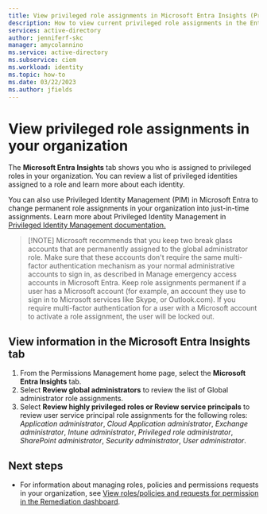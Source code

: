 ```yaml
---
title: View privileged role assignments in Microsoft Entra Insights (Private Preview)
description: How to view current privileged role assignments in the Entra Insights tab.
services: active-directory
author: jenniferf-skc
manager: amycolannino
ms.service: active-directory 
ms.subservice: ciem
ms.workload: identity
ms.topic: how-to
ms.date: 03/22/2023
ms.author: jfields
---
```


# View privileged role assignments in your organization

The **Microsoft Entra Insights** tab shows you who is assigned to privileged roles in your organization. You can review a list of privileged identities assigned to a role and learn more about each identity.

You can also use Privileged Identity Management (PIM) in Microsoft Entra to change permanent role assignments in your organization into just-in-time assignments. Learn more about Privileged Identity Management in [Privileged Identity Management documentation.](https://learn.microsoft.com/en-us/azure/active-directory/privileged-identity-management/)

> [!NOTE] Microsoft recommends that you keep two break glass accounts that are permanently assigned to the global administrator role. Make sure that these accounts don't require the same multi-factor authentication mechanism as your normal administrative accounts to sign in, as described in Manage emergency access accounts in Microsoft Entra. Keep role assignments permanent if a user has a Microsoft account (for example, an account they use to sign in to Microsoft services like Skype, or Outlook.com). If you require multi-factor authentication for a user with a Microsoft account to activate a role assignment, the user will be locked out.  

## View information in the Microsoft Entra Insights tab

1. From the Permissions Management home page, select the **Microsoft Entra Insights** tab.
2. Select **Review global administrators** to review the list of Global administrator role assignments.
3. Select **Review highly privileged roles or Review service principals** to review user service principal role assignments for the following roles: *Application administrator*, *Cloud Application administrator*, *Exchange administrator*, *Intune administrator*, *Privileged role administrator*, *SharePoint administrator*, *Security administrator*, *User administrator*. 


## Next steps

- For information about managing roles, policies and permissions requests in your organization, see [View roles/policies and requests for permission in the Remediation dashboard](ui-remediation.md).
